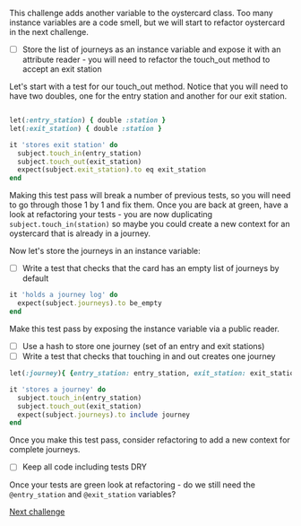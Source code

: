 This challenge adds another variable to the oystercard class. Too many instance variables are a code smell, but we will start to refactor oystercard in the next challenge.

- [ ] Store the list of journeys as an instance variable and expose it with an attribute reader - you will need to refactor the touch_out method to accept an exit station

Let's start with a test for our touch_out method. Notice that you will need to have two
doubles, one for the entry station and another for our exit station.

```ruby

let(:entry_station) { double :station }
let(:exit_station) { double :station }

it 'stores exit station' do
  subject.touch_in(entry_station)
  subject.touch_out(exit_station)
  expect(subject.exit_station).to eq exit_station
end
```

Making this test pass will break a number of previous tests, so you will need to go through those 1 by 1 and fix them. Once you are back at green, have a look at refactoring your tests - you are now duplicating `subject.touch_in(station)` so maybe you could create a new context for an oystercard that is already in a journey.

Now let's store the journeys in an instance variable:

- [ ] Write a test that checks that the card has an empty list of journeys by default

```ruby
it 'holds a journey log' do
  expect(subject.journeys).to be_empty
end
```

Make this test pass by exposing the instance variable via a public reader.

- [ ] Use a hash to store one journey (set of an entry and exit stations)
- [ ] Write a test that checks that touching in and out creates one journey

```ruby
let(:journey){ {entry_station: entry_station, exit_station: exit_station} }

it 'stores a journey' do
  subject.touch_in(entry_station)
  subject.touch_out(exit_station)
  expect(subject.journeys).to include journey
end
```
Once you make this test pass, consider refactoring to add a new context for complete journeys.

- [ ] Keep all code including tests DRY

Once your tests are green look at refactoring - do we still need the `@entry_station` and `@exit_station` variables?

[Next challenge](../13_create_station_class.md)
